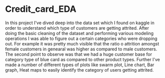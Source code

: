 # Credit_card_EDA

In this project I've dived deep into the data set which I found on kaggle in order to understand which type of customers are getting attrited. After doing the basic cleaning of the dataset and performing various modeling operations I was able to figure out a certain categories who were dropping out. 
For example it was pretty much visible that the ratio o attrition amongst female customers in genearal was higher as compared to male customers. The second point to observe was that we had a huge customer base for category type of blue card as compared to other product types. 
Further I've made a number of different types of plots like swarm plot, Line chart, Bar graph, Heat maps to easily identify the category of users getting attrited. 


